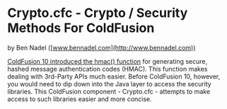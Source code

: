 
# Crypto.cfc - Crypto / Security Methods For ColdFusion

by Ben Nadel 
([www.bennadel.com](http://www.bennadel.com))

[ColdFusion 10 introduced the hmac() function][1] for generating secure, hashed
message authentication codes (HMAC). This function makes dealing with 3rd-Party 
APIs much easier. Before ColdFusion 10, however, you would need to dip down into
the Java layer to access the security libraries. This ColdFusion component - 
Crypto.cfc - attempts to make access to such libraries easier and more concise.

[1]: http://www.bennadel.com/blog/2339-ColdFusion-10-Beta-Generating-Hash-Based-Message-Authentication-Codes-With-Hmac-.htm
